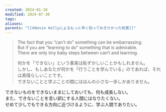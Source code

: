 ```yaml
---
created: 2024-01-18
modified: 2024-07-30
tags: 
aliases: 
parents: "[[🌐Kevin Kellyによるもっと早く知っておきたかった知恵]]"
---
```

> The fact that you “can’t do” something can be embarrassing.   
> But if you are “learning to do” something that is admirable.   
> There are only tiny baby steps between can’t and learning.  
> 
> 何かを「できない」という事実は恥ずかしいことかもしれません。  
> しかし、もしあなたが何かを「行うことを学んでいる」のであれば、それは素晴らしいことです。  
> できないことと学ぶことの間にはほんの小さな一歩しかありません。

できないものをできないままにしておいても、何も成長しない。  
また、できないことを言い訳にする人間にはなりたくない。  
せめて少しでもできる方向に近づけるように、学ぶ人間でありたい。